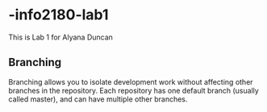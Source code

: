 # -info2180-lab1

This is Lab 1 for Alyana Duncan

## Branching

Branching allows you to isolate development work without
affecting other branches in the repository. Each repository
has one default branch (usually called master), and can have
multiple other branches.